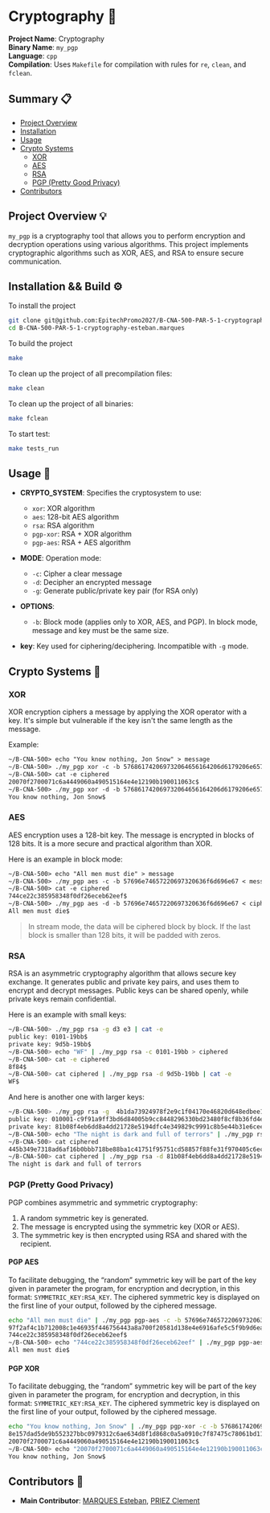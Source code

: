 # Cryptography 🔐

**Project Name**: Cryptography  
**Binary Name**: `my_pgp`  
**Language**: `cpp`  
**Compilation**: Uses `Makefile` for compilation with rules for `re`, `clean`, and `fclean`.

## Summary 📋
- [Project Overview](#project-overview)
- [Installation](#installation)
- [Usage](#usage)
- [Crypto Systems](#crypto-systems)
  - [XOR](#xor)
  - [AES](#aes)
  - [RSA](#rsa)
  - [PGP (Pretty Good Privacy)](#pgp-pretty-good-privacy)
- [Contributors](#contributors)

## Project Overview 💡

`my_pgp` is a cryptography tool that allows you to perform encryption and decryption operations using various algorithms. This project implements cryptographic algorithms such as XOR, AES, and RSA to ensure secure communication.

## Installation && Build ⚙️

To install the project
```bash
git clone git@github.com:EpitechPromo2027/B-CNA-500-PAR-5-1-cryptography-esteban.marques.git
cd B-CNA-500-PAR-5-1-cryptography-esteban.marques
```

To build the project
```bash
make
```

To clean up the project of all precompilation files:
```bash
make clean
```

To clean up the project of all binaries:
```bash
make fclean
```

To start test:
```bash
make tests_run
```


## Usage 🔑

- **CRYPTO_SYSTEM**: Specifies the cryptosystem to use:
  - `xor`: XOR algorithm
  - `aes`: 128-bit AES algorithm
  - `rsa`: RSA algorithm
  - `pgp-xor`: RSA + XOR algorithm
  - `pgp-aes`: RSA + AES algorithm

- **MODE**: Operation mode:
  - `-c`: Cipher a clear message
  - `-d`: Decipher an encrypted message
  - `-g`: Generate public/private key pair (for RSA only)

- **OPTIONS**:
  - `-b`: Block mode (applies only to XOR, AES, and PGP). In block mode, message and key must be the same size.
  
- **key**: Key used for ciphering/deciphering. Incompatible with `-g` mode.


## Crypto Systems 🔐

### XOR

XOR encryption ciphers a message by applying the XOR operator with a key. It's simple but vulnerable if the key isn't the same length as the message.

Example:

```txt
~/B-CNA-500> echo "You know nothing, Jon Snow" > message
~/B-CNA-500> ./my_pgp xor -c -b 576861742069732064656164206d6179206e6576657220646965 < message > ciphered
~/B-CNA-500> cat -e ciphered
20070f2700071c6a4449060a490515164e4e12190b190011063c$
~/B-CNA-500> ./my_pgp xor -d -b 576861742069732064656164206d6179206e6576657220646965 < ciphered | cat -e
You know nothing, Jon Snow$
```


### AES

AES encryption uses a 128-bit key. The message is encrypted in blocks of 128 bits. It is a more secure and practical algorithm than XOR.


Here is an example in block mode:
```txt
~/B-CNA-500> echo "All men must die" > message
~/B-CNA-500> ./my_pgp aes -c -b 57696e74657220697320636f6d696e67 < message > ciphered
~/B-CNA-500> cat -e ciphered
744ce22c385958348f0df26eceb62eef$
~/B-CNA-500> ./my_pgp aes -d -b 57696e74657220697320636f6d696e67 < ciphered | cat -e
All men must die$
```

> In stream mode, the data will be ciphered block by block. 
> If the last block is smaller than 128 bits, it will be padded with zeros.


### RSA

RSA is an asymmetric cryptography algorithm that allows secure key exchange. It generates public and private key pairs, and uses them to encrypt and decrypt messages. Public keys can be shared openly, while private keys remain confidential.

Here is an example with small keys:

```bash
~/B-CNA-500> ./my_pgp rsa -g d3 e3 | cat -e
public key: 0101-19bb$
private key: 9d5b-19bb$
~/B-CNA-500> echo "WF" | ./my_pgp rsa -c 0101-19bb > ciphered
~/B-CNA-500> cat -e ciphered
8f84$
~/B-CNA-500> cat ciphered | ./my_pgp rsa -d 9d5b-19bb | cat -e
WF$
```

And here is another one with larger keys:

```bash
~/B-CNA-500> ./my_pgp rsa -g  4b1da73924978f2e9c1f04170e46820d648edbee12ccf4d4462af89b080c86e1 bb3ca1e126f7c8751bd81bc8daa226494efb3d128f72ed9f6cacbe96e14166cb
public key: 010001-c9f91a9ff3bd6d84005b9cc8448296330bd23480f8cf8b36fd4edd0a8cd925de139a0076b962f4d57f50d6f9e64e7c41587784488f923dd60136c763fd602fb3
private key: 81b08f4eb6dd8a4dd21728e5194dfc4e349829c9991c8b5e44b31e6ceee1e56a11d66ef23389be92ef7a4178470693f509c90b86d4a1e1831056ca0757f3e209-c9f91a9ff3bd6d84005b9cc8448296330bd23480f8cf8b36fd4edd0a8cd925de139a0076b962f4d57f50d6f9e64e7c41587784488f923dd60136c763fd602fb3
~/B-CNA-500> echo "The night is dark and full of terrors" | ./my_pgp rsa -c 010001-c9f91a9ff3bd6d84005b9cc8448296330bd23480f8cf8b36fd4edd0a8cd925de139a0076b962f4d57f50d6f9e64e7c41587784488f923dd60136c763fd602fb3 > ciphered
~/B-CNA-500> cat ciphered
445b349e7318ad6af16b0bbb718be88ba1c41751f95751cd58857f88fe31f970405c6ec3f16d79172543bf4e571b5596d212f3e79cd08ef14abd244e325b80
~/B-CNA-500> cat ciphered | ./my_pgp rsa -d 81b08f4eb6dd8a4dd21728e5194dfc4e349829c9991c8b5e44b31e6ceee1e56a11d66ef23389be92ef7a4178470693f509c90b86d4a1e1831056ca0757f3e209-c9f91a9ff3bd6d84005b9cc8448296330bd23480f8cf8b36fd4edd0a8cd925de139a0076b962f4d57f50d6f9e64e7c41587784488f923dd60136c763fd602fb3
The night is dark and full of terrors
```

### PGP (Pretty Good Privacy)

PGP combines asymmetric and symmetric cryptography:
1. A random symmetric key is generated.
2. The message is encrypted using the symmetric key (XOR or AES).
3. The symmetric key is then encrypted using RSA and shared with the recipient.

#### PGP AES

To facilitate debugging, the “random” symmetric key will be part of the key given in parameter the program, for encryption and decryption, in this format: `SYMMETRIC_KEY:RSA_KEY`.
The ciphered symmetric key is displayed on the first line of your output, followed by the ciphered message.

```bash
echo "All men must die" | ./my_pgp pgp-aes -c -b 57696e74657220697320636f6d696e67:010001-c9f91a9ff3bd6d84005b9cc8448296330bd23480f8cf8b36fd4edd0a8cd925de139a0076b962f4d57f50d6f9e64e7c41587784488f923dd60136c763fd602fb3 | cat -e
97f2af4c1b712008c1e46935f446756443a8a700f20581d138e4e6916afe5c5f9b9d6eaa0a870374b686f1a024f9bbb88c23c766654579339caf55afd149d41d$
744ce22c385958348f0df26eceb62eef$
~/B-CNA-500> echo "744ce22c385958348f0df26eceb62eef" | ./my_pgp pgp-aes -d -b 97f2af4c1b712008c1e46935f446756443a8a700f20581d138e4e6916afe5c5f9b9d6eaa0a870374b686f1a024f9bbb88c23c766654579339caf55afd149d41d:81b08f4eb6dd8a4dd21728e5194dfc4e349829c9991c8b5e44b31e6ceee1e56a11d66ef23389be92ef7a4178470693f509c90b86d4a1e1831056ca0757f3e209-c9f91a9ff3bd6d84005b9cc8448296330bd23480f8cf8b36fd4edd0a8cd925de139a0076b962f4d57f50d6f9e64e7c41587784488f923dd60136c763fd602fb3 | cat -e
All men must die$
```

#### PGP XOR

To facilitate debugging, the “random” symmetric key will be part of the key given in parameter the program, for encryption and decryption, in this format: `SYMMETRIC_KEY:RSA_KEY`.
The ciphered symmetric key is displayed on the first line of your output, followed by the ciphered message.


```bash
echo "You know nothing, Jon Snow" | ./my_pgp pgp-xor -c -b 576861742069732064656164206d6179206e6576657220646965:010001-c9f91a9ff3bd6d84005b9cc8448296330bd23480f8cf8b36fd4edd0a8cd925de139a0076b962f4d57f50d6f9e64e7c41587784488f923dd60136c763fd602fb3 | cat -e
8e157dad5de9b552327bbc0979312c6ae634d8f1d868c0a5a0910c7f87475c78061bd110bf36d908ecbb7549bbfc29f3431eae5789bbac30fbf27c75e7b4433e$
20070f2700071c6a4449060a490515164e4e12190b190011063c$
~/B-CNA-500> echo "20070f2700071c6a4449060a490515164e4e12190b190011063c" | ./my_pgp pgp-xor -d -b 8e157dad5de9b552327bbc0979312c6ae634d8f1d868c0a5a0910c7f87475c78061bd110bf36d908ecbb7549bbfc29f3431eae5789bbac30fbf27c75e7b4433e:81b08f4eb6dd8a4dd21728e5194dfc4e349829c9991c8b5e44b31e6ceee1e56a11d66ef23389be92ef7a4178470693f509c90b86d4a1e1831056ca0757f3e209-c9f91a9ff3bd6d84005b9cc8448296330bd23480f8cf8b36fd4edd0a8cd925de139a0076b962f4d57f50d6f9e64e7c41587784488f923dd60136c763fd602fb3 | cat -e
You know nothing, Jon Snow$
```

## Contributors 👥

- **Main Contributor**: [MARQUES Esteban](https://github.com/Estebanmrq/), [PRIEZ Clement](https://github.com/Warred14/)
